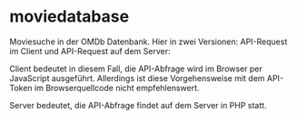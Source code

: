 # moviedatabase

Moviesuche in der OMDb Datenbank. Hier in zwei Versionen: API-Request im Client und API-Request auf dem Server:

Client bedeutet in diesem Fall, die API-Abfrage wird im Browser per JavaScript ausgeführt. Allerdings ist diese Vorgehensweise mit dem API-Token im Browserquellcode nicht empfehlenswert. 

Server bedeutet, die API-Abfrage findet auf dem Server in PHP statt.
